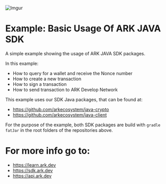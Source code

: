 ![Imgur](https://i.imgur.com/N9LRqmJ.png)
# Example: Basic Usage Of ARK JAVA SDK

A simple example showing the usage of ARK JAVA SDK packages. 

In this example:

- How to query for a wallet and receive the Nonce number
- How to create a new transaction
- How to sign a transaction
- How to send transaction to ARK Develop Network


This example uses our SDK Java packages, that can be found at:

- https://github.com/arkecosystem/java-crypto
- https://github.com/arkecosystem/java-client


For the purpose of the example, both SDK packages are build with `gradle fatJar` in the root folders of the repositories above. 


# For more info go to: 

- https://learn.ark.dev
- https://sdk.ark.dev
- https://api.ark.dev


